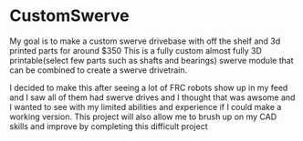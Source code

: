 # CustomSwerve
My goal is to make a custom swerve drivebase with off the shelf and 3d printed parts for around $350
This is a fully custom almost fully 3D printable(select few parts such as shafts and bearings) swerve module that can be combined to create a swerve drivetrain.

I decided to make this after seeing a lot of FRC robots show up in my feed and I saw all of them had swerve drives and I thought that was awsome and I wanted to see with my limited abilities and experience if I could make a working version. This project will also allow me to brush up on my CAD skills and improve by completing this difficult project
